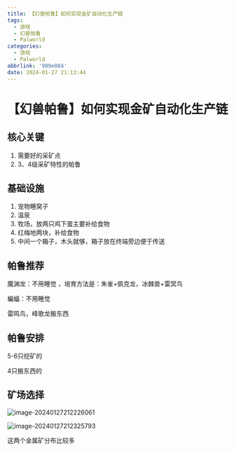```yaml
---
title: 【幻兽帕鲁】如何实现金矿自动化生产链
tags:
  - 游戏
  - 幻兽帕鲁
  - Palworld
categories:
  - 游戏
  - Palworld
abbrlink: '989e084'
date: 2024-01-27 21:13:44
---
```


# 【幻兽帕鲁】如何实现金矿自动化生产链

## 核心关键

1. 需要好的采矿点
2. 3、4级采矿特性的帕鲁

## 基础设施

1. 宠物睡窝子
2. 温泉
3.  牧场，放两只鸡下蛋主要补给食物
4. 红梅地两块，补给食物
5. 中间一个箱子，木头就够，箱子放在终端旁边便于传送

## 帕鲁推荐

魔渊龙：不用睡觉 ，培育方法是：朱雀+佩克龙，冰棘兽+雷冥鸟

蝙蝠：不用睡觉

雷鸣鸟，峰歌龙搬东西

## 帕鲁安排

5-6只挖矿的

4只搬东西的

## 矿场选择

![image-20240127212226061](/img/Palworld/image-20240127212226061.png)

![image-20240127212325793](/img/Palworld/image-20240127212325793.png)

这两个金属矿分布比较多
